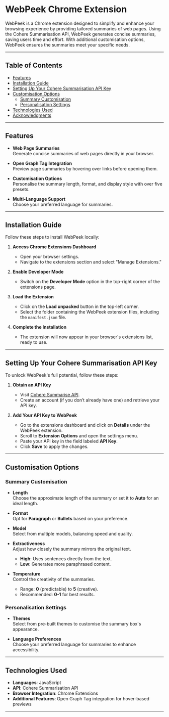 # WebPeek Chrome Extension

WebPeek is a Chrome extension designed to simplify and enhance your browsing experience by providing tailored summaries of web pages. Using the Cohere Summarisation API, WebPeek generates concise summaries, saving users time and effort. With additional customisation options, WebPeek ensures the summaries meet your specific needs.

---

## Table of Contents

- [Features](#features)
- [Installation Guide](#installation-guide)
- [Setting Up Your Cohere Summarisation API Key](#setting-up-your-cohere-summarisation-api-key)
- [Customisation Options](#customisation-options)
  - [Summary Customisation](#summary-customisation)
  - [Personalisation Settings](#personalisation-settings)
- [Technologies Used](#technologies-used)
- [Acknowledgments](#acknowledgments)

---

## Features

- **Web Page Summaries**  
  Generate concise summaries of web pages directly in your browser.

- **Open Graph Tag Integration**  
  Preview page summaries by hovering over links before opening them.

- **Customisation Options**  
  Personalise the summary length, format, and display style with over five presets.

- **Multi-Language Support**  
  Choose your preferred language for summaries.

---

## Installation Guide

Follow these steps to install WebPeek locally:

1. **Access Chrome Extensions Dashboard**  
   - Open your browser settings.  
   - Navigate to the extensions section and select "Manage Extensions."

2. **Enable Developer Mode**  
   - Switch on the **Developer Mode** option in the top-right corner of the extensions page.

3. **Load the Extension**  
   - Click on the **Load unpacked** button in the top-left corner.  
   - Select the folder containing the WebPeek extension files, including the `manifest.json` file.  

4. **Complete the Installation**  
   - The extension will now appear in your browser's extensions list, ready to use.

---

## Setting Up Your Cohere Summarisation API Key

To unlock WebPeek's full potential, follow these steps:

1. **Obtain an API Key**  
   - Visit [Cohere Summarise API](https://cohere.com/summarize).  
   - Create an account (if you don’t already have one) and retrieve your API key.

2. **Add Your API Key to WebPeek**  
   - Go to the extensions dashboard and click on **Details** under the WebPeek extension.  
   - Scroll to **Extension Options** and open the settings menu.  
   - Paste your API key in the field labeled **API Key**.  
   - Click **Save** to apply the changes.

---

## Customisation Options

### Summary Customisation

- **Length**  
  Choose the approximate length of the summary or set it to **Auto** for an ideal length.

- **Format**  
  Opt for **Paragraph** or **Bullets** based on your preference.

- **Model**  
  Select from multiple models, balancing speed and quality.

- **Extractiveness**  
  Adjust how closely the summary mirrors the original text.  
  - **High**: Uses sentences directly from the text.  
  - **Low**: Generates more paraphrased content.

- **Temperature**  
  Control the creativity of the summaries.  
  - Range: **0** (predictable) to **5** (creative).  
  - Recommended: **0-1** for best results.

### Personalisation Settings

- **Themes**  
  Select from pre-built themes to customise the summary box's appearance.

- **Language Preferences**  
  Choose your preferred language for summaries to enhance accessibility.

---

## Technologies Used

- **Languages**: JavaScript  
- **API**: Cohere Summarisation API  
- **Browser Integration**: Chrome Extensions  
- **Additional Features**: Open Graph Tag integration for hover-based previews

---
